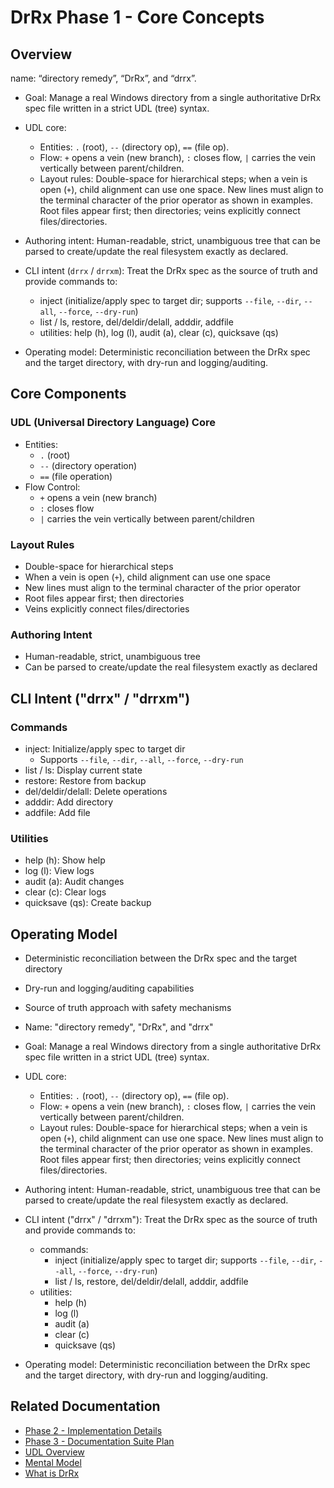 # DrRx Phase 1 - Core Concepts

## Overview

name: “directory remedy”, “DrRx”, and “drrx”.

* Goal: Manage a real Windows directory from a single authoritative DrRx spec file written in a strict UDL (tree) syntax.
* UDL core:

  * Entities: `.` (root), `--` (directory op), `==` (file op).
  * Flow: `+` opens a vein (new branch), `:` closes flow, `|` carries the vein vertically between parent/children.
  * Layout rules: Double-space for hierarchical steps; when a vein is open (`+`), child alignment can use one space. New lines must align to the terminal character of the prior operator as shown in examples. Root files appear first; then directories; veins explicitly connect files/directories.
* Authoring intent: Human-readable, strict, unambiguous tree that can be parsed to create/update the real filesystem exactly as declared.
* CLI intent (`drrx` / `drrxm`): Treat the DrRx spec as the source of truth and provide commands to:

  * inject (initialize/apply spec to target dir; supports `--file`, `--dir`, `--all`, `--force`, `--dry-run`)
  * list / ls, restore, del/deldir/delall, adddir, addfile
  * utilities: help (h), log (l), audit (a), clear (c), quicksave (qs)
* Operating model: Deterministic reconciliation between the DrRx spec and the target directory, with dry-run and logging/auditing.

## Core Components

### UDL (Universal Directory Language) Core
* Entities:
  * `.` (root)
  * `--` (directory operation)
  * `==` (file operation)
* Flow Control:
  * `+` opens a vein (new branch)
  * `:` closes flow
  * `|` carries the vein vertically between parent/children

### Layout Rules
* Double-space for hierarchical steps
* When a vein is open (`+`), child alignment can use one space
* New lines must align to the terminal character of the prior operator
* Root files appear first; then directories
* Veins explicitly connect files/directories

### Authoring Intent
* Human-readable, strict, unambiguous tree
* Can be parsed to create/update the real filesystem exactly as declared

## CLI Intent ("drrx" / "drrxm")

### Commands
* inject: Initialize/apply spec to target dir
  * Supports `--file`, `--dir`, `--all`, `--force`, `--dry-run`
* list / ls: Display current state
* restore: Restore from backup
* del/deldir/delall: Delete operations
* adddir: Add directory
* addfile: Add file

### Utilities
* help (h): Show help
* log (l): View logs
* audit (a): Audit changes
* clear (c): Clear logs
* quicksave (qs): Create backup

## Operating Model
* Deterministic reconciliation between the DrRx spec and the target directory
* Dry-run and logging/auditing capabilities
* Source of truth approach with safety mechanisms

* Name: "directory remedy", "DrRx", and "drrx"
* Goal: Manage a real Windows directory from a single authoritative DrRx spec file written in a strict UDL (tree) syntax.
* UDL core:
  * Entities: `.` (root), `--` (directory op), `==` (file op).
  * Flow: `+` opens a vein (new branch), `:` closes flow, `|` carries the vein vertically between parent/children.
  * Layout rules: Double-space for hierarchical steps; when a vein is open (`+`), child alignment can use one space. New lines must align to the terminal character of the prior operator as shown in examples. Root files appear first; then directories; veins explicitly connect files/directories.
* Authoring intent: Human-readable, strict, unambiguous tree that can be parsed to create/update the real filesystem exactly as declared.
* CLI intent ("drrx" / "drrxm"): Treat the DrRx spec as the source of truth and provide commands to:
  * commands:
    * inject (initialize/apply spec to target dir; supports `--file`, `--dir`, `--all`, `--force`, `--dry-run`)
    * list / ls, restore, del/deldir/delall, adddir, addfile
  * utilities:
    * help (h)
    * log (l)
    * audit (a)
    * clear (c)
    * quicksave (qs)
* Operating model: Deterministic reconciliation between the DrRx spec and the target directory, with dry-run and logging/auditing.

## Related Documentation
* [Phase 2 - Implementation Details](./phase_2.md)
* [Phase 3 - Documentation Suite Plan](./phase_3.md)
* [UDL Overview](../01-concepts/udl-overview.md)
* [Mental Model](../01-concepts/mental-model.md)
* [What is DrRx](../01-concepts/what-is-drrx.md)
